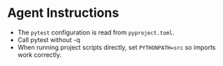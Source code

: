 # Agent Instructions

- The `pytest` configuration is read from `pyproject.toml`.
- Call pytest without -q
- When running project scripts directly, set `PYTHONPATH=src` so imports work correctly.
